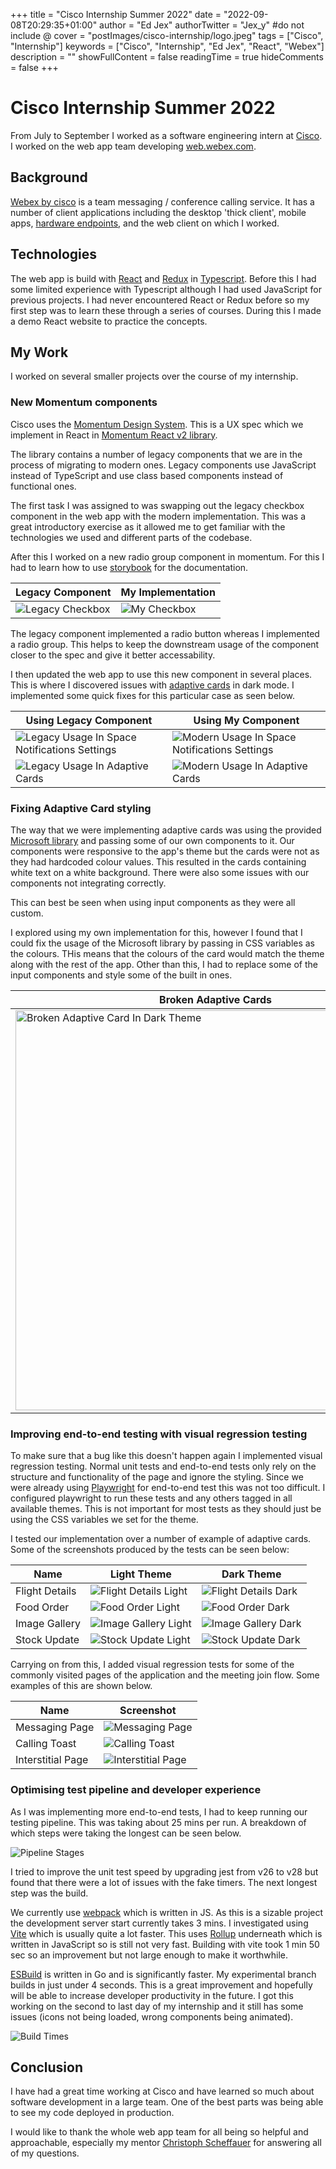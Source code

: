 +++
title = "Cisco Internship Summer 2022"
date = "2022-09-08T20:29:35+01:00"
author = "Ed Jex"
authorTwitter = "Jex_y" #do not include @
cover = "postImages/cisco-internship/logo.jpeg"
tags = ["Cisco", "Internship"]
keywords = ["Cisco", "Internship", "Ed Jex", "React", "Webex"]
description = ""
showFullContent = false
readingTime = true
hideComments = false
+++

# Cisco Internship Summer 2022

From July to September I worked as a software engineering intern at [Cisco](https://www.cisco.com). I worked on the web app team developing [web.webex.com](https://web.webex.com).

## Background

[Webex by cisco](https://www.webex.com/) is a team messaging / conference calling service. It has a number of client applications including the desktop 'thick client', mobile apps, [hardware endpoints](https://www.cisco.com/c/en_uk/products/collaboration-endpoints/index.html), and the web client on which I worked.

## Technologies

The web app is build with [React](https://reactjs.org) and [Redux](https://redux.js.org) in [Typescript](https://www.typescriptlang.org). Before this I had some limited experience with Typescript although I had used JavaScript for previous projects. I had never encountered React or Redux before so my first step was to learn these through a series of courses. During this I made a demo React website to practice the concepts.

## My Work

I worked on several smaller projects over the course of my internship.

### New Momentum components

Cisco uses the [Momentum Design System](https://momentum.design/). This is a UX spec which we implement in React in [Momentum React v2 library](https://github.com/momentum-design/momentum-react-v2).

The library contains a number of legacy components that we are in the process of migrating to modern ones. Legacy components use JavaScript instead of TypeScript and use class based components instead of functional ones.

The first task I was assigned to was swapping out the legacy checkbox component in the web app with the modern implementation. This was a great introductory exercise as it allowed me to get familiar with the technologies we used and different parts of the codebase.

After this I worked on a new radio group component in momentum. For this I had to learn how to use [storybook](https://storybook.js.org/) for the documentation.

| Legacy Component                                                              | My Implementation                                                         |
| ----------------------------------------------------------------------------- | ------------------------------------------------------------------------- |
| ![Legacy Checkbox](/blog/postImages/cisco-internship/radio-button-legacy.png) | ![My Checkbox](/blog/postImages/cisco-internship/radio-button-modern.png) |

The legacy component implemented a radio button whereas I implemented a radio group. This helps to keep the downstream usage of the component closer to the spec and give it better accessability.

I then updated the web app to use this new component in several places. This is where I discovered issues with [adaptive cards](https://adaptivecards.io/) in dark mode. I implemented some quick fixes for this particular case as seen below.

| Using Legacy Component                                                                                             | Using My Component                                                                                                 |
| ------------------------------------------------------------------------------------------------------------------ | ------------------------------------------------------------------------------------------------------------------ |
| ![Legacy Usage In Space Notifications Settings](/blog/postImages/cisco-internship/radio-button-legacy-usage-1.png) | ![Modern Usage In Space Notifications Settings](/blog/postImages/cisco-internship/radio-button-modern-usage-1.png) |
| ![Legacy Usage In Adaptive Cards](/blog/postImages/cisco-internship/radio-button-legacy-usage-2.png)               | ![Modern Usage In Adaptive Cards](/blog/postImages/cisco-internship/radio-button-modern-usage-2.png)               |

### Fixing Adaptive Card styling

The way that we were implementing adaptive cards was using the provided [Microsoft library](https://learn.microsoft.com/en-gb/adaptive-cards/sdk/rendering-cards/javascript/getting-started) and passing some of our own components to it. Our components were responsive to the app's theme but the cards were not as they had hardcoded colour values. This resulted in the cards containing white text on a white background. There were also some issues with our components not integrating correctly.

This can best be seen when using input components as they were all custom.

I explored using my own implementation for this, however I found that I could fix the usage of the Microsoft library by passing in CSS variables as the colours. THis means that the colours of the card would match the theme along with the rest of the app. Other than this, I had to replace some of the input components and style some of the built in ones.

| Broken Adaptive Cards                                                                                                                                   | Fixed Adaptive Cards                                                                                                                                  |
| ------------------------------------------------------------------------------------------------------------------------------------------------------- | ----------------------------------------------------------------------------------------------------------------------------------------------------- |
| <img src="/blog/postImages/cisco-internship/adaptive-card-broken.png" style="height: 40rem; margin: 0 auto" title="Broken Adaptive Card In Dark Theme"> | <img src="/blog/postImages/cisco-internship/adaptive-card-fixed.png" style="height: 40rem; margin: 0 auto" title="Fixed Adaptive Card In Dark Theme"> |

### Improving end-to-end testing with visual regression testing

To make sure that a bug like this doesn't happen again I implemented visual regression testing. Normal unit tests and end-to-end tests only rely on the structure and functionality of the page and ignore the styling. Since we were already using [Playwright](https://playwright.dev/) for end-to-end test this was not too difficult. I configured playwright to run these tests and any others tagged in all available themes. This is not important for most tests as they should just be using the CSS variables we set for the theme.

I tested our implementation over a number of example of adaptive cards. Some of the screenshots produced by the tests can be seen below:

| Name           | Light Theme                                                                                            | Dark Theme                                                                                           |
| -------------- | ------------------------------------------------------------------------------------------------------ | ---------------------------------------------------------------------------------------------------- |
| Flight Details | ![Flight Details Light](/blog/postImages/cisco-internship/flightDetails-Chrome-light-theme--linux.png) | ![Flight Details Dark](/blog/postImages/cisco-internship/flightDetails-Chrome-dark-theme--linux.png) |
| Food Order     | ![Food Order Light](/blog/postImages/cisco-internship/foodOrder-Chrome-light-theme--linux.png)         | ![Food Order Dark](/blog/postImages/cisco-internship/foodOrder-Chrome-dark-theme--linux.png)         |
| Image Gallery  | ![Image Gallery Light](/blog/postImages/cisco-internship/imageGallery-Chrome-light-theme--linux.png)   | ![Image Gallery Dark](/blog/postImages/cisco-internship/imageGallery-Chrome-dark-theme--linux.png)   |
| Stock Update   | ![Stock Update Light](/blog/postImages/cisco-internship/stockUpdate-Chrome-light-theme--linux.png)     | ![Stock Update Dark](/blog/postImages/cisco-internship/stockUpdate-Chrome-dark-theme--linux.png)     |

Carrying on from this, I added visual regression tests for some of the commonly visited pages of the application and the meeting join flow. Some examples of this are shown below.

| Name              | Screenshot                                                                                               |
| ----------------- | -------------------------------------------------------------------------------------------------------- |
| Messaging Page    | ![Messaging Page](/blog/postImages/cisco-internship/messaging-page-main-Chrome-dark-theme--linux.png)    |
| Calling Toast     | ![Calling Toast](/blog/postImages/cisco-internship/meeting-toast-Chrome-dark-theme--linux.png)           |
| Interstitial Page | ![Interstitial Page](/blog/postImages/cisco-internship/interstitial-screen-Chrome-dark-theme--linux.png) |

### Optimising test pipeline and developer experience

As I was implementing more end-to-end tests, I had to keep running our testing pipeline. This was taking about 25 mins per run. A breakdown of which steps were taking the longest can be seen below.

![Pipeline Stages](/blog/postImages/cisco-internship/pipeline-stages.png)

I tried to improve the unit test speed by upgrading jest from v26 to v28 but found that there were a lot of issues with the fake timers. The next longest step was the build.

We currently use [webpack](https://webpack.js.org/) which is written in JS. As this is a sizable project the development server start currently takes 3 mins. I investigated using [Vite](https://vitejs.dev/) which is usually quite a lot faster. This uses [Rollup](https://rollupjs.org/guide/en/) underneath which is written in JavaScript so is still not very fast. Building with vite took 1 min 50 sec so an improvement but not large enough to make it worthwhile.

[ESBuild](https://esbuild.github.io/) is written in Go and is significantly faster. My experimental branch builds in just under 4 seconds. This is a great improvement and hopefully will be able to increase developer productivity in the future. I got this working on the second to last day of my internship and it still has some issues (icons not being loaded, wrong components being animated).

![Build Times](/blog/postImages/cisco-internship/build-times.png)

## Conclusion

I have had a great time working at Cisco and have learned so much about software development in a large team. One of the best parts was being able to see my code deployed in production.

I would like to thank the whole web app team for all being so helpful and approachable, especially my mentor [Christoph Scheffauer](https://www.linkedin.com/in/christoph-scheffauer) for answering all of my questions.
